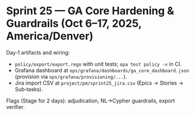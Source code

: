 # Sprint 25 — GA Core Hardening & Guardrails (Oct 6–17, 2025, America/Denver)

Day‑1 artifacts and wiring:
- `policy/export/export.rego` with unit tests; `opa test policy -v` in CI.
- Grafana dashboard at `ops/grafana/dashboards/ga_core_dashboard.json` (provision via `ops/grafana/provisioning/...`).
- Jira import CSV at `project/pm/sprint25_jira.csv` (Epics → Stories → Sub‑tasks).

Flags (Stage for 2 days): adjudication, NL→Cypher guardrails, export verifier.
